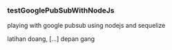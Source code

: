 ### testGooglePubSubWithNodeJs

playing with google pubsub using nodejs and sequelize

latihan doang, [...] depan gang

